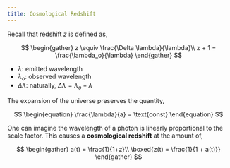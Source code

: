 ```yaml
---
title: Cosmological Redshift
---
```


Recall that redshift $z$ is defined as,

$$
\begin{gather}
    z \equiv \frac{\Delta \lambda}{\lambda}\\
    z + 1 = \frac{\lambda_o}{\lambda}
\end{gather}
$$

* $\lambda$: emitted wavelength
* $\lambda_o$: observed wavelength
* $\Delta \lambda$: naturally, $\Delta \lambda = \lambda_o - \lambda$

The expansion of the universe preserves the quantity,

$$
\begin{equation}
    \frac{\lambda}{a} = \text{const}
\end{equation}
$$

One can imagine the wavelength of a photon is linearly proportional to the scale factor. This causes a **cosmological redshift** at the amount of,

$$
\begin{gather}
    a(t) = \frac{1}{1+z}\\
    \boxed{z(t) = \frac{1}{1 + a(t)}}
\end{gather}
$$